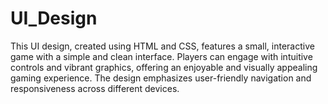 # UI_Design
This UI design, created using HTML and CSS, features a small, interactive game with a simple and clean interface. Players can engage with intuitive controls and vibrant graphics, offering an enjoyable and visually appealing gaming experience. The design emphasizes user-friendly navigation and responsiveness across different devices.
